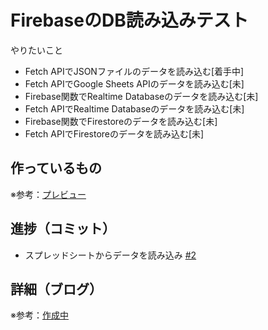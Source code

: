 # FirebaseのDB読み込みテスト

やりたいこと
* Fetch APIでJSONファイルのデータを読み込む[着手中]
* Fetch APIでGoogle Sheets APIのデータを読み込む[未]
* Firebase関数でRealtime Databaseのデータを読み込む[未]
* Fetch APIでRealtime Databaseのデータを読み込む[未]
* Firebase関数でFirestoreのデータを読み込む[未]
* Fetch APIでFirestoreのデータを読み込む[未]

## 作っているもの

※参考：[プレビュー](https://firebase-test-eta.vercel.app)

## 進捗（コミット）

- スプレッドシートからデータを読み込み [#2](https://github.com/ryo-i/firebase-test/issues/2)

## 詳細（ブログ）

※参考：[作成中]()